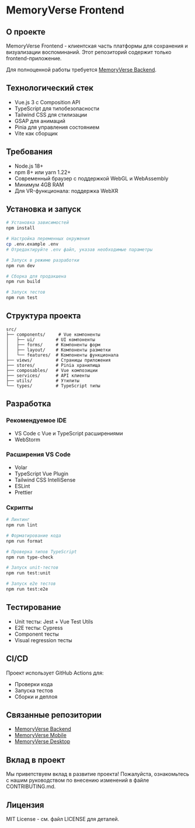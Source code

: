 # MemoryVerse Frontend

## О проекте

MemoryVerse Frontend - клиентская часть платформы для сохранения и визуализации воспоминаний. Этот репозиторий содержит только frontend-приложение.

Для полноценной работы требуется [MemoryVerse Backend](https://github.com/memoryverse/backend).

## Технологический стек

- Vue.js 3 с Composition API
- TypeScript для типобезопасности
- Tailwind CSS для стилизации
- GSAP для анимаций
- Pinia для управления состоянием
- Vite как сборщик

## Требования

- Node.js 18+
- npm 8+ или yarn 1.22+
- Современный браузер с поддержкой WebGL и WebAssembly
- Минимум 4GB RAM
- Для VR-функционала: поддержка WebXR

## Установка и запуск

```bash
# Установка зависимостей
npm install

# Настройка переменных окружения
cp .env.example .env
# Отредактируйте .env файл, указав необходимые параметры

# Запуск в режиме разработки
npm run dev

# Сборка для продакшена
npm run build

# Запуск тестов
npm run test
```

## Структура проекта

```
src/
├── components/     # Vue компоненты
│   ├── ui/        # UI компоненты
│   ├── forms/     # Компоненты форм
│   ├── layout/    # Компоненты разметки
│   └── features/  # Компоненты функционала
├── views/         # Страницы приложения
├── stores/        # Pinia хранилища
├── composables/   # Vue композиции
├── services/      # API клиенты
├── utils/         # Утилиты
└── types/         # TypeScript типы
```

## Разработка

### Рекомендуемое IDE
- VS Code с Vue и TypeScript расширениями
- WebStorm

### Расширения VS Code
- Volar
- TypeScript Vue Plugin
- Tailwind CSS IntelliSense
- ESLint
- Prettier

### Скрипты

```bash
# Линтинг
npm run lint

# Форматирование кода
npm run format

# Проверка типов TypeScript
npm run type-check

# Запуск unit-тестов
npm run test:unit

# Запуск e2e тестов
npm run test:e2e
```

## Тестирование

- Unit тесты: Jest + Vue Test Utils
- E2E тесты: Cypress
- Component тесты
- Visual regression тесты

## CI/CD

Проект использует GitHub Actions для:
- Проверки кода
- Запуска тестов
- Сборки и деплоя

## Связанные репозитории

- [MemoryVerse Backend](https://github.com/memoryverse/backend)
- [MemoryVerse Mobile](https://github.com/memoryverse/mobile)
- [MemoryVerse Desktop](https://github.com/memoryverse/desktop)

## Вклад в проект

Мы приветствуем вклад в развитие проекта! Пожалуйста, ознакомьтесь с нашим руководством по внесению изменений в файле CONTRIBUTING.md.

## Лицензия

MIT License - см. файл LICENSE для деталей.
